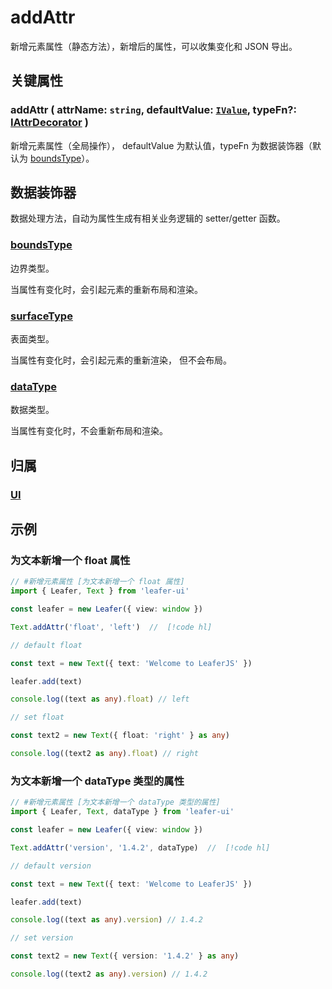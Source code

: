 # addAttr

新增元素属性（静态方法），新增后的属性，可以收集变化和 JSON 导出。

## 关键属性

### addAttr ( attrName: `string`, defaultValue: [`IValue`](/api/modules.md#ivalue), typeFn?: [IAttrDecorator](/api/interfaces/IAttrDecorator.md) )

新增元素属性（全局操作）， defaultValue 为默认值，typeFn 为数据装饰器（默认为 [boundsType](/api/modules.md#boundstype)）。

## 数据装饰器

数据处理方法，自动为属性生成有相关业务逻辑的 setter/getter 函数。

### [boundsType](/api/modules.md#boundstype)

边界类型。

当属性有变化时，会引起元素的重新布局和渲染。

### [surfaceType](/api/modules.md#boundstype)

表面类型。

当属性有变化时，会引起元素的重新渲染， 但不会布局。

### [dataType](/api/modules.md#datatype)

数据类型。

当属性有变化时，不会重新布局和渲染。

## 归属

### [UI](/reference/display/UI.md)

## 示例

### 为文本新增一个 float 属性

```ts
// #新增元素属性 [为文本新增一个 float 属性]
import { Leafer, Text } from 'leafer-ui'

const leafer = new Leafer({ view: window })

Text.addAttr('float', 'left')  //  [!code hl]

// default float

const text = new Text({ text: 'Welcome to LeaferJS' })

leafer.add(text)

console.log((text as any).float) // left

// set float

const text2 = new Text({ float: 'right' } as any)

console.log((text2 as any).float) // right
```

### 为文本新增一个 dataType 类型的属性

```ts
// #新增元素属性 [为文本新增一个 dataType 类型的属性]
import { Leafer, Text, dataType } from 'leafer-ui'

const leafer = new Leafer({ view: window })

Text.addAttr('version', '1.4.2', dataType)  //  [!code hl]

// default version

const text = new Text({ text: 'Welcome to LeaferJS' })

leafer.add(text)

console.log((text as any).version) // 1.4.2

// set version

const text2 = new Text({ version: '1.4.2' } as any)

console.log((text2 as any).version) // 1.4.2
```
